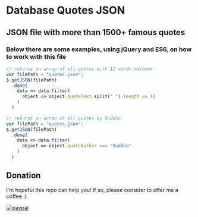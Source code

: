# Database Quotes JSON

## JSON file with more than 1500+ famous quotes

### Below there are some examples, using jQuery and ES6, on how to work with this file

```javascript
// returns an array of all quotes with 12 words maximum
var filePath = "quotes.json";
$.getJSON(filePath)
  .done(
    data => data.filter(
      object => object.quoteText.split(" ").length <= 12
    )
  )

// returns an array of all quotes by Buddha
var filePath = "quotes.json";
$.getJSON(filePath)
  .done(
    data => data.filter(
      object => object.quoteAuthor === "Buddha"
    )
  )
```

## Donation
I'm hopeful this repo can help you! If so, please consider to offer me a coffee :)

[![paypal](https://www.paypalobjects.com/en_US/i/btn/btn_donateCC_LG.gif)](https://www.paypal.com/cgi-bin/webscr?cmd=_s-xclick&hosted_button_id=L8CWHQLA5A9K8)
